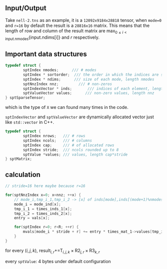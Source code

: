 ## Input/Output

Take `nell-2.tns` as an example, it is a `12092x9184x28818` tensor, when `mode=0` and `r=16` by default the result is a `28816x16` matrix. This means that the length of row and column of the result matrix are $\max_{0\leq i<\text{input.nmodes}}\{\text{input.ndims[i]}\}$ and $r$ respectively.

## Important data structures

```c
typedef struct {
		sptIndex nmodes;      /// # modes
		sptIndex * sortorder;  /// the order in which the indices are sorted
		sptIndex * ndims;      /// size of each mode, length nmodes
		sptNnzIndex nnz;         /// # non-zeros
		sptIndexVector * inds;       /// indices of each element, length [nmodes][nnz]
		sptValueVector values;      /// non-zero values, length nnz
} sptSparseTensor;
```

which is the type of `X` we can found many times in the code.

`sptIndexVector` and `sptValueVector` are dynamically allocated vector just like `std::vector` in C++.

```c
typedef struct {
		sptIndex nrows;   /// # rows
		sptIndex ncols;   /// # columns
		sptIndex cap;     /// # of allocated rows
		sptIndex stride;  /// ncols rounded up to 8
		sptValue *values; /// values, length cap*stride
} sptMatrix;
```

## calculation

```c
// stride=16 here maybe because r=16

for(sptNnzIndex x=0; x<nnz; ++x) {
    // mode_i,tmp_i_1,tmp_i_2 -> [x] of inds[mode],inds[(mode+1)%nmodes],inds[(mode+2)%nmodes]
    mode_i = mode_ind[x];
    tmp_i_1 = times_inds_1[x];
    tmp_i_2 = times_inds_2[x];
    entry = vals[x];

    for(sptIndex r=0; r<R; ++r) {
        mvals[mode_i * stride + r] += entry * times_mat_1->values[tmp_i_1 * stride + r] * times_mat_2->values[tmp_i_2 * stride + r];
    }
}

```

for every $(i,j,k)$, $\text{result}_{i,r}$+=$\text{T}_{i,j,k}\times \text{R2}_{j,r}\times\text{R3}_{k,r}$

every `sptValue`: 4 bytes under default configuration



